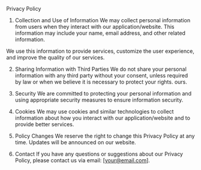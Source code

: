 Privacy Policy
1. Collection and Use of Information
We may collect personal information from users when they interact with our application/website. This information may include your name, email address, and other related information.

We use this information to provide services, customize the user experience, and improve the quality of our services.

2. Sharing Information with Third Parties
We do not share your personal information with any third party without your consent, unless required by law or when we believe it is necessary to protect your rights. ours.

3. Security
We are committed to protecting your personal information and using appropriate security measures to ensure information security.

4. Cookies
We may use cookies and similar technologies to collect information about how you interact with our application/website and to provide better services.

5. Policy Changes
We reserve the right to change this Privacy Policy at any time. Updates will be announced on our website.

6. Contact
If you have any questions or suggestions about our Privacy Policy, please contact us via email: [your@email.com].
